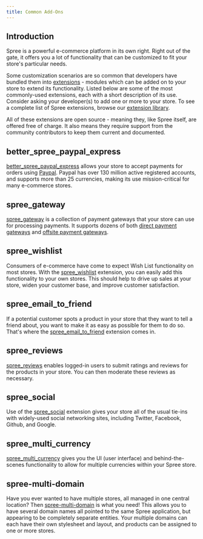 ```yaml
---
title: Common Add-Ons
---
```


## Introduction

Spree is a powerful e-commerce platform in its own right. Right out of the gate, it offers you a lot of functionality that can be customized to fit your store's particular needs.

Some customization scenarios are so common that developers have bundled them into [extensions](/developer/extensions_tutorial) - modules which can be added on to your store to extend its functionality. Listed below are some of the most commonly-used extensions, each with a short description of its use. Consider asking your developer(s) to add one or more to your store. To see a complete list of Spree extensions, browse our [extension library](http://spreecommerce.com/extensions).

All of these extensions are open source - meaning they, like Spree itself, are offered free of charge. It also means they require support from the community contributors to keep them current and documented.

## better_spree_paypal_express
[better_spree_paypal_express](https://github.com/spree-contrib/better_spree_paypal_express) allows your store to accept payments for orders using [Paypal](https://www.paypal.com/). Paypal has over 130 million active registered accounts, and supports more than 25 currencies, making its use mission-critical for many e-commerce stores.

## spree_gateway
[spree_gateway](https://github.com/spree/spree_gateway) is a collection of payment gateways that your store can use for processing payments. It supports dozens of both [direct payment gateways](https://github.com/Shopify/active_merchant/blob/master/README.md#supported-direct-payment-gateways) and [offsite payment gateways](https://github.com/Shopify/active_merchant/blob/master/README.md#supported-offsite-payment-gateways).

## spree_wishlist
Consumers of e-commerce have come to expect Wish List functionality on most stores. With the [spree_wishlist](https://github.com/spree/spree_wishlist) extension, you can easily add this functionality to your own stores. This should help to drive up sales at your store, widen your customer base, and improve customer satisfaction.

## spree_email_to_friend
If a potential customer spots a product in your store that they want to tell a friend about, you want to make it as easy as possible for them to do so. That's where the [spree_email_to_friend](https://github.com/spree/spree_email_to_friend) extension comes in.

## spree_reviews
[spree_reviews](https://github.com/spree/spree_reviews) enables logged-in users to submit ratings and reviews for the products in your store. You can then moderate these reviews as necessary.

## spree_social
Use of the [spree_social](https://github.com/spree/spree_social) extension gives your store all of the usual tie-ins with widely-used social networking sites, including Twitter, Facebook, Github, and Google.

## spree_multi_currency
[spree_multi_currency](https://github.com/spree/spree_multi_currency) gives you the UI (user interface) and behind-the-scenes functionality to allow for multiple currencies within your Spree store.

## spree-multi-domain
Have you ever wanted to have multiple stores, all managed in one central location? Then [spree-multi-domain](https://github.com/spree/spree-multi-domain) is what you need! This allows you to have several domain names all pointed to the same Spree application, but appearing to be completely separate entities. Your multiple domains can each have their own stylesheet and layout, and products can be assigned to one or more stores.
